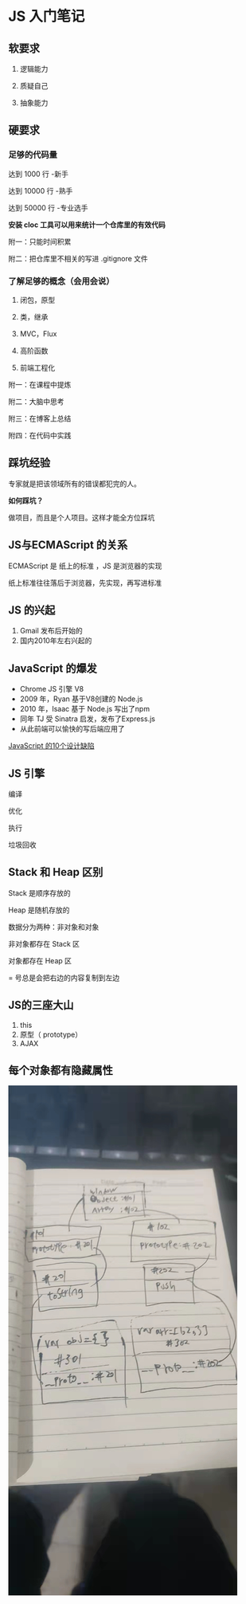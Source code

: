 # JS 入门笔记

## 软要求

1. 逻辑能力

2. 质疑自己

3. 抽象能力

## 硬要求

### 足够的代码量

达到 1000 行 -新手

达到 10000 行 -熟手

达到 50000 行 -专业选手

**安装 cloc 工具可以用来统计一个仓库里的有效代码**

附一：只能时间积累

附二：把仓库里不相关的写进 .gitignore 文件

### 了解足够的概念（会用会说）

1. 闭包，原型

2. 类，继承

3. MVC，Flux

4. 高阶函数

5. 前端工程化

附一：在课程中提炼

附二：大脑中思考

附三：在博客上总结

附四：在代码中实践

## 踩坑经验

专家就是把该领域所有的错误都犯完的人。

**如何踩坑？**

做项目，而且是个人项目。这样才能全方位踩坑

## JS与ECMAScript 的关系

ECMAScript 是 纸上的标准 ，JS  是浏览器的实现

纸上标准往往落后于浏览器，先实现，再写进标准



## JS 的兴起

1. Gmail 发布后开始的
2. 国内2010年左右兴起的

## JavaScript 的爆发

* Chrome JS 引擎 V8
* 2009 年，Ryan 基于V8创建的 Node.js
* 2010 年，Isaac 基于 Node.js 写出了npm
* 同年 TJ 受 Sinatra 启发，发布了Express.js
* 从此前端可以愉快的写后端应用了

[JavaScript 的10个设计缺陷](http://www.ruanyifeng.com/blog/2011/06/10_design_defects_in_javascript.html)

## JS 引擎

编译

优化

执行

垃圾回收



## Stack 和 Heap 区别

Stack 是顺序存放的

Heap 是随机存放的

数据分为两种：非对象和对象

非对象都存在 Stack 区

对象都存在 Heap 区

= 号总是会把右边的内容复制到左边



## JS的三座大山

1. this
2. 原型（ prototype）
3. AJAX

## 每个对象都有隐藏属性

![3f467d0068847764b2cfc3d4ae8d2da](https://raw.githubusercontent.com/zhangdaochang/imagesBed/master/images/202112050001787.jpg)

